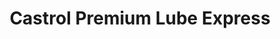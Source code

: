---
title: "Castrol Premium Lube Express"
url: /minneapolis/castrol-premium-lube-express/
shop: Autowerkstatt
---